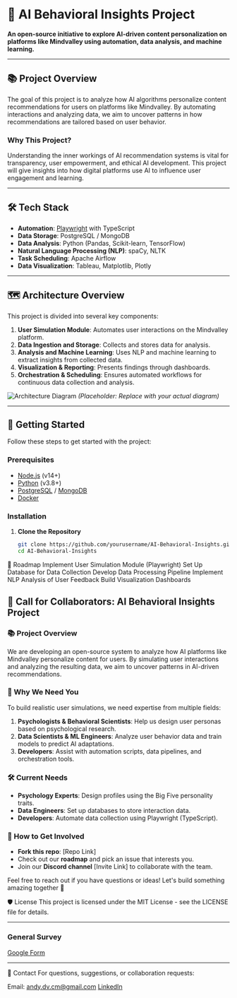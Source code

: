 # 🧠 AI Behavioral Insights Project
**An open-source initiative to explore AI-driven content personalization on platforms like Mindvalley using automation, data analysis, and machine learning.**

---

## 📚 Project Overview
The goal of this project is to analyze how AI algorithms personalize content recommendations for users on platforms like Mindvalley. By automating interactions and analyzing data, we aim to uncover patterns in how recommendations are tailored based on user behavior.

### Why This Project?
Understanding the inner workings of AI recommendation systems is vital for transparency, user empowerment, and ethical AI development. This project will give insights into how digital platforms use AI to influence user engagement and learning.

---

## 🛠 Tech Stack
- **Automation**: [Playwright](https://playwright.dev/) with TypeScript
- **Data Storage**: PostgreSQL / MongoDB
- **Data Analysis**: Python (Pandas, Scikit-learn, TensorFlow)
- **Natural Language Processing (NLP)**: spaCy, NLTK
- **Task Scheduling**: Apache Airflow
- **Data Visualization**: Tableau, Matplotlib, Plotly

---

## 🗺️ Architecture Overview
This project is divided into several key components:
1. **User Simulation Module**: Automates user interactions on the Mindvalley platform.
2. **Data Ingestion and Storage**: Collects and stores data for analysis.
3. **Analysis and Machine Learning**: Uses NLP and machine learning to extract insights from collected data.
4. **Visualization & Reporting**: Presents findings through dashboards.
5. **Orchestration & Scheduling**: Ensures automated workflows for continuous data collection and analysis.

![Architecture Diagram](./docs/architecture-diagram.png) *(Placeholder: Replace with your actual diagram)*

---

## 🚀 Getting Started
Follow these steps to get started with the project:

### Prerequisites
- [Node.js](https://nodejs.org/) (v14+)
- [Python](https://www.python.org/) (v3.8+)
- [PostgreSQL](https://www.postgresql.org/) / [MongoDB](https://www.mongodb.com/)
- [Docker](https://www.docker.com/)

### Installation
1. **Clone the Repository**
   ```bash
   git clone https://github.com/yourusername/AI-Behavioral-Insights.git
   cd AI-Behavioral-Insights


📅 Roadmap
Implement User Simulation Module (Playwright)
Set Up Database for Data Collection
Develop Data Processing Pipeline
Implement NLP Analysis of User Feedback
Build Visualization Dashboards

## 🚀 Call for Collaborators: AI Behavioral Insights Project

### 📚 Project Overview
We are developing an open-source system to analyze how AI platforms like Mindvalley personalize content for users. By simulating user interactions and analyzing the resulting data, we aim to uncover patterns in AI-driven recommendations.

### 🧠 Why We Need You
To build realistic user simulations, we need expertise from multiple fields:
1. **Psychologists & Behavioral Scientists**: Help us design user personas based on psychological research.
2. **Data Scientists & ML Engineers**: Analyze user behavior data and train models to predict AI adaptations.
3. **Developers**: Assist with automation scripts, data pipelines, and orchestration tools.

### 🛠 Current Needs
- **Psychology Experts**: Design profiles using the Big Five personality traits.
- **Data Engineers**: Set up databases to store interaction data.
- **Developers**: Automate data collection using Playwright (TypeScript).

### 🎯 How to Get Involved
- **Fork this repo**: [Repo Link]
- Check out our **roadmap** and pick an issue that interests you.
- Join our **Discord channel** [Invite Link] to collaborate with the team.

Feel free to reach out if you have questions or ideas! Let's build something amazing together 🚀

🛡️ License
This project is licensed under the MIT License - see the LICENSE file for details.

---
### General Survey
[Google Form](https://docs.google.com/forms/d/e/1FAIpQLSdqmY1gGbGu6RZxzkFhezGByt1oGxbnCcsXfz64W8Pz8ExvMg/viewform?usp=sf_link)

-----
📧 Contact
For questions, suggestions, or collaboration requests:

Email: andy.dv.cm@gmail.com
[LinkedIn](https://www.linkedin.com/in/andresd/)
